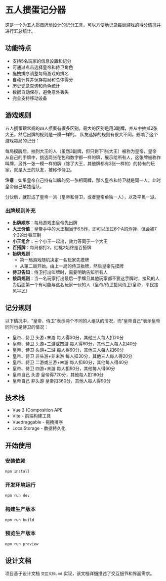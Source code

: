 # 五人掼蛋记分器

这是一个为五人掼蛋牌局设计的记分工具，可以方便地记录每局游戏的得分情况并进行汇总统计。

## 功能特点

- 支持5名玩家的信息设置和记分
- 可通过点击选择皇帝和侍卫角色
- 拖拽排序调整每局游戏的排名
- 自动计算并保存每局和总体得分
- 历史记录查询和角色统计
- 数据自动保存，避免意外丢失
- 完全支持移动设备

## 游戏规则

五人掼蛋跟常规的四人掼蛋有很多区别，最大的区别是用3副牌，并从中抽掉2张大王，然后出牌的规则是一模一样的。
队友选择的规则有很大不同，影响了这个游戏每局的记分：

每局摸牌后，抽到大王的人（虽然3副牌，但只剩下1张大王）被称为皇帝，皇帝从自己的手牌中，挑选两张花色和数字都一样的牌，展示给所有人，这张牌被称作叫牌，另外一张一模一样的牌（除了大王，其他牌都有3张一样的）的持有的玩家，就是大王的队友，被称作侍卫。

**注意**：如果皇帝自己持有叫牌的另一张相同牌，那么皇帝和侍卫就是同一人，此时皇帝自己单独组队。

分伙后，就形成了皇帝一派（皇帝和侍卫，或者皇帝单独一人），以及平民一派。

### 出牌规则补充

- **出牌顺序**：每局游戏由皇帝先出牌
- **大王价值**：皇帝手中的大王相当于6.5炸，即可以压过6个A的炸弹，但会被7个3的炸弹压制
- **小王组合**：三个小王一起出，效力等同于一个大王
- **百搭牌**：每局都打2，红桃2始终是百搭牌
- **抬牌规则**：
  - 第一局游戏随机决定一名玩家先摸牌
  - 从第二局开始，由上一局的侍卫抬牌，然后皇帝先摸牌
- **侍卫告知**：侍卫打出叫牌时，需要明确告知所有人
- **接风规则**：当一名玩家打出最后一手牌且其他玩家都不要这手牌时，接风的人为后面第一个有可能与这名玩家一伙的人（皇帝/侍卫接风侍卫/皇帝，平民接风平民）

## 记分规则

以下情况中，"皇帝、侍卫"表示两个不同的人组队的情况，而"皇帝自己"表示皇帝同时也是侍卫的情况：

- 皇帝、侍卫  头游+末游 每人得30分，其他三人每人扣20分
- 皇帝、侍卫  头游+三游或四游 每人得60分，其他三人每人扣40分
- 皇帝、侍卫  头游+二游 每人得90分，其他三人每人扣60分
- 皇帝、侍卫  非头游+非末游 每人扣30分，其他三人每人得20分
- 皇帝、侍卫  二游或三游+末游 每人扣60分，其他每人得40分
- 皇帝、侍卫  四游+末游 每人扣90分，其他每人得60分
- 皇帝自己  头游  皇帝得720分，其他每人扣180分
- 皇帝自己  非头游  皇帝扣360分，其他人每人得90分

## 技术栈

- Vue 3 (Composition API)
- Vite - 前端构建工具
- Vuedraggable - 拖拽排序
- LocalStorage - 数据持久化

## 开始使用

### 安装依赖

```bash
npm install
```

### 开发环境运行

```bash
npm run dev
```

### 构建生产版本

```bash
npm run build
```

### 预览生产版本

```bash
npm run preview
```

## 设计文档
项目基于设计文档 `交互文档.md` 实现，该文档详细描述了交互细节和界面需求。
